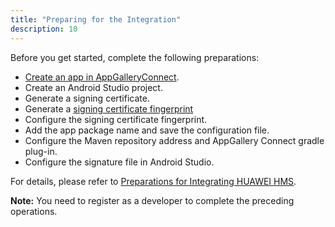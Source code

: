 ```yaml
---
title: "Preparing for the Integration"
description: 10
---
```


Before you get started, complete the following preparations:

-   [Create an app in AppGalleryConnect](https://developer.huawei.com/consumer/en/doc/development/HMSCore-Guides/config-agc-0000001050738427#EN-US_TOPIC_0000001050738427__section15850522183317).
-   Create an Android Studio project.
-   Generate a signing certificate.
-   Generate a [signing certificate fingerprint](https://developer.huawei.com/consumer/en/doc/development/HMSCore-Guides/config-agc-0000001050738427#EN-US_TOPIC_0000001050738427__section147011294331)
-   Configure the signing certificate fingerprint.
-   Add the app package name and save the configuration file.
-   Configure the Maven repository address and AppGallery Connect gradle
    plug-in.
-   Configure the signature file in Android Studio.

For details, please refer to [Preparations for Integrating HUAWEI
HMS](https://developer.huawei.com/consumer/en/codelab/HMSPreparation/index.html).

<aside class="special">
	<p><strong>Note:</strong> You need to register as a developer to complete the preceding operations.</p>
</aside>

